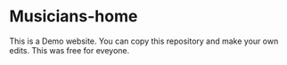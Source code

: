 # Musicians-home

This is a Demo website.
You can copy this repository and make your own edits.
This was free for eveyone.
